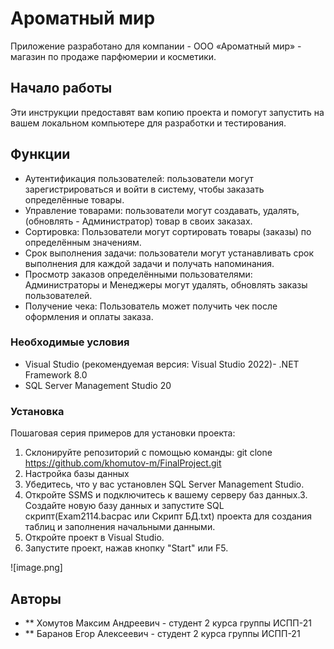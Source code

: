 # Ароматный мир

 Приложение разработано для компании - ООО «Ароматный мир» - магазин по продаже парфюмерии и косметики. 

## Начало работы

Эти инструкции предоставят вам копию проекта и помогут запустить на вашем локальном компьютере для разработки и тестирования.

## Функции 

- Аутентификация пользователей: пользователи могут зарегистрироваться и войти в систему, чтобы заказать определённые товары.
- Управление товарами: пользователи могут создавать, удалять, (обновлять - Администратор) товар в своих заказах.
- Сортировка: Пользователи могут сортировать товары (заказы) по определённым значениям.
- Срок выполнения задачи: пользователи могут устанавливать срок выполнения для каждой задачи и получать напоминания.
- Просмотр заказов определёнными пользователями: Администраторы и Менеджеры могут удалять, обновлять заказы пользователей.
- Получение чека: Пользователь может получить чек после оформления и оплаты заказа.

### Необходимые условия

- Visual Studio (рекомендуемая версия: Visual Studio 2022)- .NET Framework 8.0
- SQL Server Management Studio 20

### Установка

Пошаговая серия примеров для установки проекта:
1. Склонируйте репозиторий с помощью команды:
git clone https://github.com/khomutov-m/FinalProject.git
2. Настройка базы данных
1. Убедитесь, что у вас установлен SQL Server Management Studio.
2. Откройте SSMS и подключитесь к вашему серверу баз данных.3. Создайте новую базу данных и запустите SQL скрипт(Exam2114.bacpac или Скрипт БД.txt) проекта для создания таблиц и заполнения начальными данными.
3. Откройте проект в Visual Studio.
4. Запустите проект, нажав кнопку "Start" или F5.

![image.png]

## Авторы

* ** Хомутов Максим Андреевич - студент 2 курса группы ИСПП-21
* ** Баранов Егор Алексеевич - студент 2 курса группы ИСПП-21


